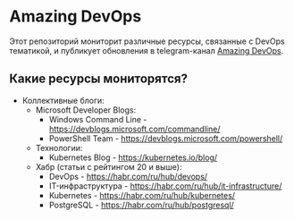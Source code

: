 # Amazing DevOps

Этот репозиторий мониторит различные ресурсы, связанные с DevOps тематикой, и публикует обновления в telegram-канал [Amazing DevOps](https://t.me/amazing_devops).

## Какие ресурсы мониторятся?

- Коллективные блоги:
    - Microsoft Developer Blogs:
        - Windows Command Line - https://devblogs.microsoft.com/commandline/
        - PowerShell Team - https://devblogs.microsoft.com/powershell/
    - Технологии:
        - Kubernetes Blog - https://kubernetes.io/blog/
    - Хабр (статьи с рейтингом 20 и выше):
        - DevOps - https://habr.com/ru/hub/devops/
        - IT-инфраструктура - https://habr.com/ru/hub/it-infrastructure/
        - Kubernetes - https://habr.com/ru/hub/kubernetes/
        - PostgreSQL - https://habr.com/ru/hub/postgresql/

